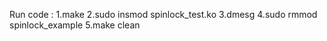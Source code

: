 Run code :
1.make 
2.sudo insmod spinlock_test.ko
3.dmesg
4.sudo rmmod spinlock_example
5.make clean
